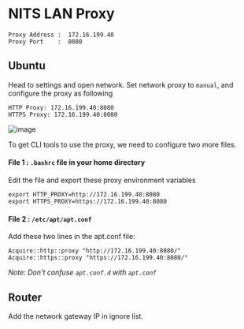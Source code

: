 # NITS LAN Proxy
```
Proxy Address :  172.16.199.40
Proxy Port    :  8080
```

## Ubuntu

Head to settings and open network.
Set network proxy to `manual`, and configure the proxy as following
```
HTTP Proxy: 172.16.199.40:8080
HTTPS Proxy: 172.16.199.40:8080
```
![image](https://user-images.githubusercontent.com/23384886/161261145-bef92f28-a06f-4b61-ad62-1a5b971fbaea.png)


To get CLI tools to use the proxy, we need to configure two more files.

#### File 1 : `.bashrc` file in your home directory

Edit the file and export these proxy environment variables
```
export HTTP_PROXY=http://172.16.199.40:8080
export HTTPS_PROXY=https://172.16.199.40:8080
 ```
#### File 2 : `/etc/apt/apt.conf` 

Add these two lines in the apt.conf file:
```
Acquire::http::proxy "http://172.16.199.40:8080/"
Acquire::https::proxy "https://172.16.199.40:8080/"
```

*Note: Don't confuse `apt.conf.d` with `apt.conf`*

## Router
Add the network gateway IP in ignore list.
